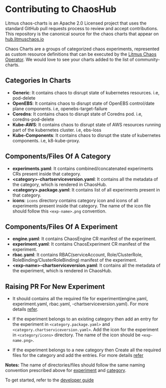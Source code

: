 # Contributing to ChaosHub

Litmus chaos-charts is an Apache 2.0 Licensed project that uses the standard GitHub pull requests process to review and accept 
contributions. This repository is the canonical source for the chaos charts that appear on [hub.litmuschaos.io](https://hub.litmuschaos.io)

Chaos Charts are a groups of categorized chaos experiments, represented as custom resource definitions that can be executed by the 
[Litmus Chaos Operator](https://github.com/litmuschaos/chaos-operator). We would love to see your charts added to the list of community-charts. 

## Categories In Charts

- <b>Generic</b>: It contains chaos to disrupt state of kubernetes resources. i.e, pod-delete
- <b>OpenEBS</b>: It contains chaos to disrupt state of OpenEBS control/date plane components. i.e, openebs-target-failure
- <b>Coredns</b>: It contains chaos to disrupt state of Coredns pod. i.e, coredns-pod-delete
- <b>Kube-AWS</b>: It contains chaos to disrupt state of AWS resources running part of the kubernetes cluster. i.e, ebs-loss
- <b>Kube-Components</b>: It contains chaos to disrupt the state of kubernetes components. i.e, k8-kube-proxy.

## Components/Files Of A Category
- <b>experiments.yaml</b>: It contains combined/concatenated experiments CRs present inside that category.
- <b><</b><b>category</b><b>>-chartserviceversion.yaml</b>: It contains all the metadata of the category, which is rendered in ChaosHub.
- <b><</b><b>category</b><b>>.package.yaml</b>: It contains list of all experiments present in that category.
- <b>icons</b>: `icons` directory contains category icon and icons of all experiments present inside that category. The name of the icon file should follow this `<exp-name>.png` convention.

## Components/Files Of A Experiment
- <b>engine.yaml</b>: It contains ChaosEngine CR manifest of the experiment.
- <b>experiment.yaml</b>: It contains ChaosExperiment CR manifest of the experiment.
- <b>rbac.yaml</b>: It contains RBAC(serviceAccount, Role/ClusterRole, RoleBinding/ClusterRoleBinding) manifest of the experiment.
- <b><</b><b>exp-name</b><b>>-chartserviceversion.yaml</b>: It contains all the metadata of the experiment, which is rendered in ChaosHub.


## Raising PR For New Experiment

- It should contains all the required file for experiment(engine.yaml, experiment.yaml, rbac.yaml, <exp-name>-chartserviceversion.yaml). For more details [refer](https://github.com/litmuschaos/chaos-charts/blob/master/CONTRIBUTING.md#componentsfiles-of-a-experiment).

- If the experiment belongs to an existing category then add an entry for the experiment in `<category.package.yaml>` and `<category.chartserviceversion.yaml>`. Add the icon for the experiment in `<category/icons>` directory. The name of the icon should be `<exp-name.png>`.

- If the experiment belongs to a new category then Create all the required files for the category and add the entries. For more details [refer](https://github.com/litmuschaos/chaos-charts/blob/master/CONTRIBUTING.md#componentsfiles-of-a-category)


<strong>Notes:</strong> The name of directories/files should follow the same naming convention prescribed above for [experiment](https://github.com/litmuschaos/chaos-charts/blob/master/CONTRIBUTING.md#componentsfiles-of-a-experiment) and [category](https://github.com/litmuschaos/chaos-charts/blob/master/CONTRIBUTING.md#componentsfiles-of-a-category).


To get started, refer to the [developer guide](https://github.com/litmuschaos/litmus-go/tree/master/contribute/developer-guide)
